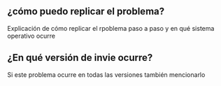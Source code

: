 ## ¿cómo puedo replicar el problema?
Explicación de cómo replicar el rpoblema paso a paso y en qué sistema operativo ocurre
## ¿En qué versión de invie ocurre?
Si este problema ocurre en todas las versiones también mencionarlo
